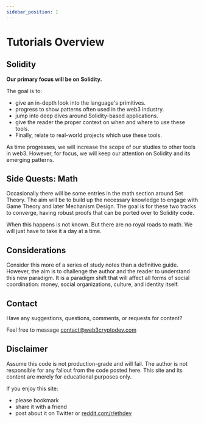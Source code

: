 ```yaml
---
sidebar_position: 1
---
```


# Tutorials Overview

## Solidity

**Our primary focus will be on Solidity.**

The goal is to:

- give an in-depth look into the language's primitives.
- progress to show patterns often used in the web3 industry.
- jump into deep dives around Solidity-based applications.
- give the reader the proper context on when and where to use these tools.
- Finally, relate to real-world projects which use these tools.

As time progresses, we will increase the scope of our studies to other tools in web3. However, for focus, we will keep our attention on Solidity and its emerging patterns.

## Side Quests: Math

Occasionally there will be some entries in the math section around Set Theory. The aim will be to build up the necessary knowledge to engage with Game Theory and later Mechanism Design. The goal is for these two tracks to converge, having robust proofs that can be ported over to Solidity code.

When this happens is not known. But there are no royal roads to math. We will just have to take it a day at a time.

## Considerations

Consider this more of a series of study notes than a definitive guide. However, the aim is to challenge the author and the reader to understand this new paradigm. It is a paradigm shift that will affect all forms of social coordination: money, social organizations, culture, and identity itself.

## Contact

Have any suggestions, questions, comments, or requests for content?

Feel free to message contact@web3cryptodev.com

## Disclaimer

Assume this code is not production-grade and will fail. The author is not responsible for any fallout from the code posted here. This site and its content are merely for educational purposes only.

If you enjoy this site:

- please bookmark
- share it with a friend
- post about it on Twitter or [reddit.com/r/ethdev](https://www.reddit.com/r/ethdev)
